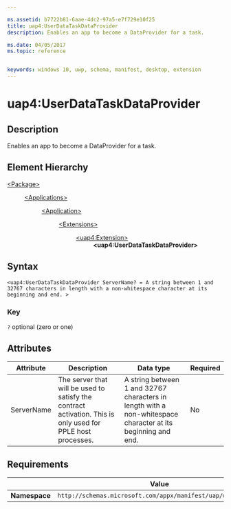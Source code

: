 ```yaml
---

ms.assetid: b7722b81-6aae-4dc2-97a5-e7f729e10f25
title: uap4:UserDataTaskDataProvider
description: Enables an app to become a DataProvider for a task.

ms.date: 04/05/2017
ms.topic: reference


keywords: windows 10, uwp, schema, manifest, desktop, extension 
---
```


# uap4:UserDataTaskDataProvider

## Description
Enables an app to become a DataProvider for a task.

## Element Hierarchy
<dl>
<dt><a href="element-package.md">&lt;Package&gt;</a></dt>
<dd>
<dl>
<dt><a href="element-applications.md">&lt;Applications&gt;</a></dt>
<dd>
<dl>
<dt><a href="element-application.md">&lt;Application&gt;</a></dt>
<dd>
<dl>
<dt><a href="element-1-extensions.md">&lt;Extensions&gt;</a></dt>
<dd>
<dl>
<dt><a href="element-uap4-extension.md">&lt;uap4:Extension&gt;</a></dt>
<dd><b>&lt;uap4:UserDataTaskDataProvider&gt;</b></dd>
</dl>
</dd>
</dl>
</dd>
</dl>
</dd>
</dl>
</dd>
</dl>

## Syntax
```syntax
<uap4:UserDataTaskDataProvider ServerName? = A string between 1 and 32767 characters in length with a non-whitespace character at its beginning and end. >
```

### Key
`?` optional (zero or one)

## Attributes
| Attribute | Description | Data type | Required |
|-----------|-------------|-----------|----------|
| ServerName | The server that will be used to satisfy the contract activation. This is only used for PPLE host processes. | A string between 1 and 32767 characters in length with a non-whitespace character at its beginning and end. | No |

## Requirements

|   | Value |
|--|--|
| **Namespace** | `http://schemas.microsoft.com/appx/manifest/uap/windows10/4` |
